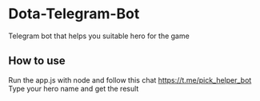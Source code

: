 # Dota-Telegram-Bot
Telegram bot that helps you suitable hero for the game

## How to use

Run the app.js with node and follow this chat https://t.me/pick_helper_bot
Type your hero name and get the result

